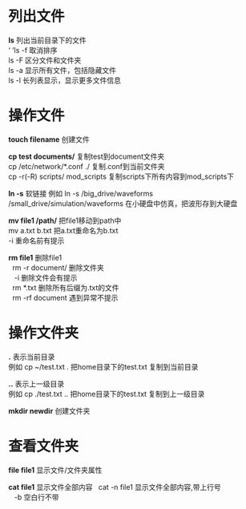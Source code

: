 # 列出文件
**ls** 列出当前目录下的文件  
‘  ’ls -f 取消排序  
  ls -F 区分文件和文件夹  
  ls -a 显示所有文件，包括隐藏文件  
  ls -l 长列表显示，显示更多文件信息  
# 操作文件
**touch filename** 创建文件  


**cp test documents/** 复制test到document文件夹  
  cp /etc/network/*.conf ./ 复制.conf到当前文件夹  
  cp -r(-R) scripts/ mod_scripts 复制scripts下所有内容到mod_scripts下  


**ln -s** 软链接
例如 ln -s /big_drive/waveforms /small_drive/simulation/waveforms  在小硬盘中仿真，把波形存到大硬盘  


**mv file1 /path/** 把file1移动到path中  
  mv a.txt b.txt 把a.txt重命名为b.txt  
  -i 重命名前有提示  


**rm file1** 删除file1  
&nbsp;&nbsp;rm -r document/ 删除文件夹  
&nbsp;&nbsp;&nbsp;-i 删除文件会有提示  
&nbsp;&nbsp;rm  *.txt 删除所有后缀为.txt的文件  
&nbsp;&nbsp;rm  -rf document 遇到异常不提示  
# 操作文件夹
**.** 表示当前目录  
例如 cp ~/test.txt . 把home目录下的test.txt 复制到当前目录  


**..** 表示上一级目录  
例如 cp ./test.txt .. 把home目录下的test.txt 复制到上一级目录  


**mkdir newdir** 创建文件夹  
# 查看文件夹
**file file1** 显示文件/文件夹属性 


**cat file1** 显示文件全部内容
&nbsp;&nbsp;cat -n file1 显示文件全部内容,带上行号  
&nbsp;&nbsp;&nbsp;-b 空白行不带


